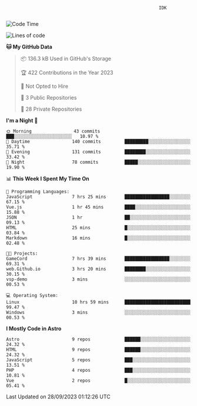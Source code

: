 ```text
                                                          IDK
                                       
```

<!--START_SECTION:waka-->
![Code Time](http://img.shields.io/badge/Code%20Time-51%20hrs%2030%20mins-blue)

![Lines of code](https://img.shields.io/badge/From%20Hello%20World%20I%27ve%20Written-117.6%20thousand%20lines%20of%20code-blue)

**🐱 My GitHub Data** 

> 📦 136.3 kB Used in GitHub's Storage 
 > 
> 🏆 422 Contributions in the Year 2023
 > 
> 🚫 Not Opted to Hire
 > 
> 📜 3 Public Repositories 
 > 
> 🔑 28 Private Repositories 
 > 
**I'm a Night 🦉** 

```text
🌞 Morning                43 commits          ███░░░░░░░░░░░░░░░░░░░░░░   10.97 % 
🌆 Daytime                140 commits         █████████░░░░░░░░░░░░░░░░   35.71 % 
🌃 Evening                131 commits         ████████░░░░░░░░░░░░░░░░░   33.42 % 
🌙 Night                  78 commits          █████░░░░░░░░░░░░░░░░░░░░   19.90 % 
```


📊 **This Week I Spent My Time On** 

```text
💬 Programming Languages: 
JavaScript               7 hrs 25 mins       █████████████████░░░░░░░░   67.15 % 
Vue.js                   1 hr 45 mins        ████░░░░░░░░░░░░░░░░░░░░░   15.88 % 
JSON                     1 hr                ██░░░░░░░░░░░░░░░░░░░░░░░   09.13 % 
HTML                     25 mins             █░░░░░░░░░░░░░░░░░░░░░░░░   03.84 % 
Markdown                 16 mins             █░░░░░░░░░░░░░░░░░░░░░░░░   02.48 % 

🐱‍💻 Projects: 
GameCord                 7 hrs 39 mins       █████████████████░░░░░░░░   69.31 % 
web.Github.io            3 hrs 20 mins       ████████░░░░░░░░░░░░░░░░░   30.15 % 
vsp-demo                 3 mins              ░░░░░░░░░░░░░░░░░░░░░░░░░   00.53 % 

💻 Operating System: 
Linux                    10 hrs 59 mins      █████████████████████████   99.47 % 
Windows                  3 mins              ░░░░░░░░░░░░░░░░░░░░░░░░░   00.53 % 
```

**I Mostly Code in Astro** 

```text
Astro                    9 repos             ██████░░░░░░░░░░░░░░░░░░░   24.32 % 
HTML                     9 repos             ██████░░░░░░░░░░░░░░░░░░░   24.32 % 
JavaScript               5 repos             ███░░░░░░░░░░░░░░░░░░░░░░   13.51 % 
PHP                      4 repos             ███░░░░░░░░░░░░░░░░░░░░░░   10.81 % 
Vue                      2 repos             █░░░░░░░░░░░░░░░░░░░░░░░░   05.41 % 
```




 Last Updated on 28/09/2023 01:12:26 UTC
<!--END_SECTION:waka-->
